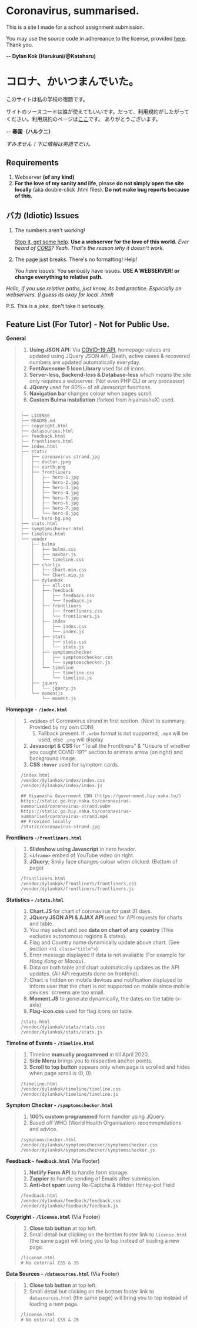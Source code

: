 # Coronavirus, summarised.

This is a site I made for a school assignment submission.

You may use the source code in adhereance to the license, provided [here](https://coronavirus-summarised.naka.to/copyright).
Thank you.

**-- Dylan Kok (Harukuni/@Kataharu)**

# コロナ、かいつまんでいた。
このサイトは私の学校の宿題です。

サイトのソースコードは誰が使えてもいいです。だって、利用規約がしたがってください。利用規約のページは[ここ](https://coronavirus-summarised.naka.to/copyright)です。
ありがとうございます。

**-- 春国（ハルクニ）**

*すみません！下に情報は英語でだけ。*



Requirements
---

1. Webserver **(of any kind)**
2. **For the love of my sanity and life**, please __do not simply open the site locally__ (aka double-click .html files). **Do not make bug reports because of this.**

バカ (Idiotic) Issues
---

1. The numbers aren't working!

   [Stop it, get some help](https://www.youtube.com/watch?v=9Deg7VrpHbM). **Use a webserver for the love of this world.**
   *Ever heard of [CORS](https://developer.mozilla.org/en-US/docs/Web/HTTP/CORS)? Yeah. That's the reason why it doesn't work.*

2. The page just breaks. There's no formatting! Help!

   *You have issues*. You seriously have issues. 
   **USE A WEBSERVER! or change everything to relative path.**

*Hello, if you use relative paths, just know, its bad practice. Especially on webservers. (I guess its okay for local .html)*

P.S. This is a joke, don't take it seriously.

Feature List (For Tutor) - Not for Public Use.
---

**General**

> 1. **Using JSON API:** Via [COVID-19 API](covid19api.com), homepage values are updated using JQuery JSON API. Death, active cases & recovered numbers are updated automatically everyday.
> 2. **FontAwesome 5 Icon Library** used for all icons.
> 3. **Server-less, Backend-less & Database-less** which means the site only requires a webserver. (Not even PHP CLI or any processor)
> 4. **JQuery** used for 80%~ of all Javascript functions.
> 5. **Navigation bar** changes colour when pages scroll.
> 6. **Custom Bulma installation** (forked from hiyamashuX) used.
>
> ```
> .
> ├── LICENSE
> ├── README.md
> ├── copyright.html
> ├── datasources.html
> ├── feedback.html
> ├── frontliners.html
> ├── index.html
> ├── static
> │   ├── coronavirus-strand.jpg
> │   ├── doctor.jpeg
> │   ├── earth.png
> │   ├── frontliners
> │   │   ├── hero-1.jpg
> │   │   ├── hero-2.jpg
> │   │   ├── hero-3.jpg
> │   │   ├── hero-4.jpg
> │   │   ├── hero-5.jpg
> │   │   ├── hero-6.jpg
> │   │   ├── hero-7.jpg
> │   │   └── hero-8.jpg
> │   └── hero-bg.png
> ├── stats.html
> ├── symptomschecker.html
> ├── timeline.html
> └── vendor
>     ├── bulma
>     │   ├── bulma.css
>     │   ├── navbar.js
>     │   └── timeline.css
>     ├── chartjs
>     │   ├── Chart.min.css
>     │   └── Chart.min.js
>     ├── dylankok
>     │   ├── all.css
>     │   ├── feedback
>     │   │   ├── feedback.css
>     │   │   └── feedback.js
>     │   ├── frontliners
>     │   │   ├── frontliners.css
>     │   │   └── frontliners.js
>     │   ├── index
>     │   │   ├── index.css
>     │   │   └── index.js
>     │   ├── stats
>     │   │   ├── stats.css
>     │   │   └── stats.js
>     │   ├── symptomschecker
>     │   │   ├── symptomschecker.css
>     │   │   └── symptomschecker.js
>     │   └── timeline
>     │       ├── timeline.css
>     │       └── timeline.js
>     ├── jquery
>     │   └── jquery.js
>     └── momentjs
>         └── moment.js
> ```

**Homepage - `/index.html`**

> 1. **`<video>`** of Coronavirus strand in first section. (Next to summary. Provided by my own CDN)
>    1. Fallback present. If `.webm` format is not supported, `.mp4` will be used, else `.png` will display
> 2. **Javascript & CSS** for "To all the Frontliners" & "Unsure of whether you caught COVID-19?" section to animate arrow (on right) and background image.
> 3. **CSS `:hover`** used for symptom cards.
>
> ```
> /index.html
> /vendor/dylankok/index/index.css
> /vendor/dylankok/index/index.js
> 
> ## Hiyamashū Government CDN (https://government.hiy.naka.to/)
> https://static.go.hiy.naka.to/coronavirus-summarised/coronavirus-strand.webm
> https://static.go.hiy.naka.to/coronavirus-summarised/coronavirus-strand.mp4
> ## Provided locally
> /static/coronavirus-strand.jpg
> ```

**Frontliners -`/frontliners.html`**

> 1. **Slideshow using Javascript** in hero header.
> 2. **`<iframe>`** embed of YouTube video on right.
> 3. **JQuery**; Smily face changes colour when clicked. (Bottom of page)
>
> ```
> /frontliners.html
> /vendor/dylankok/frontliners/frontliners.css
> /vendor/dylankok/frontliners/frontliners.js
> ```

**Statistics - `/stats.html`**

>1. **Chart.JS** for chart of coronavirus for past 31 days.
>2. **JQuery JSON API & AJAX API** used for API requests for charts and table.
>   1. You may select and see **data on chart of any country** (This excludes autonomous regions & states).
>   2. Flag and Country name dynamically update above chart. (See section `<h1 class="title">`)
>   3. Error message displayed if data is not available (For example for *Hong Kong* or *Macau*).
>   4. Data on both table and chart automatically updates as the API updates. (All API requests done on frontend).
>   5. Chart is hidden on mobile devices and notification displayed to inform user that the chart is not supported on mobile since mobile devices' screens are too small.
>3. **Moment.JS** to generate dynamically, the dates on the table (x-axis)
>4. **Flag-icon.css** used for flag icons on table.
>
>```
>/stats.html
>/vendor/dylankok/stats/stats.css
>/vendor/dylankok/stats/stats.js
>```

**Timeline of Events - `/timeline.html`**

> 1. Timeline **manually programmed** in till April 2020.
> 2. **Side Menu** brings you to respective anchor points.
> 3. **Scroll to top button** appears only when page is scrolled and hides when page scroll is (0, 0).
>
> ```
> /timeline.html
> /vendor/dylankok/timeline/timeline.css
> /vendor/dylankok/timeline/timeline.js
> ```

**Symptom Checker - `/symptomschecker.html`**

> 1. **100% custom programmed** form handler using JQuery.
> 2. Based off WHO (World Health Organisation) recommendations and advice.
>
> ```
> /symptomschecker.html
> /vendor/dylankok/symptomschecker/symptomschecker.css
> /vendor/dylankok/symptomschecker/symptomschecker.js
> ```

**Feedback - `feedback.html`** (Via Footer)

> 1. **Netlify Form API** to handle form storage.
> 2. **Zappier** to handle sending of Emails after submission.
> 3. **Anti-bot spam** using Re-Captcha & Hidden Honey-pot Field
>
> ```
> /feedback.html
> /vendor/dylankok/feedback/feedback.css
> /vendor/dylankok/feedback/feedback.js
> ```

**Copyright - `/license.html`** (Via Footer)

> 1. **Close tab button** at top left.
> 2. Small detail but clicking on the bottom footer link to `license.html` (the same page) will bring you to top instead of loading a new page.
>
> ```
> /license.html
> # No external CSS & JS
> ```

**Data Sources - `/datasources.html`** (Via Footer)

> 1. **Close tab button** at top left.
> 2. Small detail but clicking on the bottom footer link to `datasources.html` (the same page) will bring you to top instead of loading a new page.
>
> ```
> /license.html
> # No external CSS & JS
> ```



